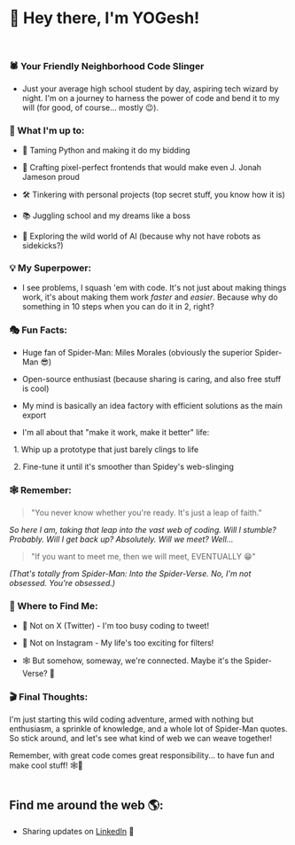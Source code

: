 # 👋 Hey there, I'm YOGesh!

<br>

### 🕷️ Your Friendly Neighborhood Code Slinger

- Just your average high school student by day, aspiring tech wizard by night. I'm on a journey to harness the power of code and bend it to my will (for good, of course... mostly 😉).


### 🚀 What I'm up to:

- 🐍 Taming Python and making it do my bidding

- 🎨 Crafting pixel-perfect frontends that would make even J. Jonah Jameson proud

- 🛠️ Tinkering with personal projects (top secret stuff, you know how it is)

- 📚 Juggling school and my dreams like a boss

- 🤖 Exploring the wild world of AI (because why not have robots as sidekicks?)


### 💡 My Superpower:

- I see problems, I squash 'em with code. It's not just about making things work, it's about making them work *faster* and *easier*. Because why do something in 10 steps when you can do it in 2, right?


### 🎭 Fun Facts:

- Huge fan of Spider-Man: Miles Morales (obviously the superior Spider-Man 😎)

- Open-source enthusiast (because sharing is caring, and also free stuff is cool)

- My mind is basically an idea factory with efficient solutions as the main export

- I'm all about that "make it work, make it better" life:

  1. Whip up a prototype that just barely clings to life

  2. Fine-tune it until it's smoother than Spidey's web-slinging


### 🕸️ Remember:

> "You never know whether you're ready. It's just a leap of faith."


<i>So here I am, taking that leap into the vast web of coding. Will I stumble? Probably. Will I get back up? Absolutely. Will we meet? Well...</i>


> "If you want to meet me, then we will meet, EVENTUALLY 😁"


<i>(That's totally from Spider-Man: Into the Spider-Verse. No, I'm not obsessed. You're obsessed.)</i>


### 🔗 Where to Find Me:

- 🚫 Not on X (Twitter) - I'm too busy coding to tweet!

- 🚫 Not on Instagram - My life's too exciting for filters!

- 🕸️ But somehow, someway, we're connected. Maybe it's the Spider-Verse? 🤔


### 🎬 Final Thoughts:

I'm just starting this wild coding adventure, armed with nothing but enthusiasm, a sprinkle of knowledge, and a whole lot of Spider-Man quotes. So stick around, and let's see what kind of web we can weave together!


Remember, with great code comes great responsibility... to have fun and make cool stuff! 🕸️🚀

<img src="" alt="">



## Find me around the web 🌎:

- Sharing updates on <a href="https://www.linkedin.com/in/Yog-1to1">LinkedIn</a> 💼

